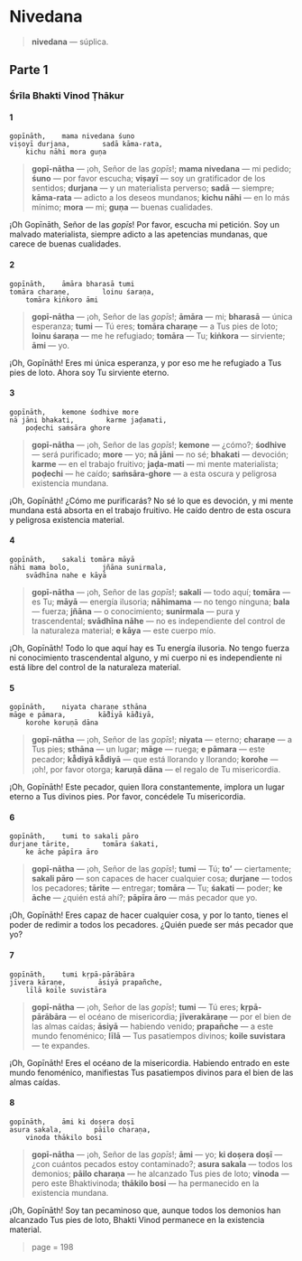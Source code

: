 # Nivedana

> **nivedana** — súplica.

## Parte 1

### Śrīla Bhakti Vinod Ṭhākur

#### 1

    gopīnāth,    mama nivedana śuno
    viṣoyī durjana,        sadā kāma-rata,
        kichu nāhi mora guṇa

> **gopī-nātha** — ¡oh, Señor de las *gopīs*!; **mama nivedana** — mi pedido; **śuno** — por favor escucha; **viṣayī** — soy un gratificador de los sentidos; **durjana** — y un materialista perverso; **sadā** — siempre; **kāma-rata** — adicto a los deseos mundanos; **kichu nāhi** — en lo más mínimo; **mora** — mi; **guṇa** — buenas cualidades.

¡Oh Gopīnāth, Señor de las *gopīs*! Por favor, escucha mi petición. Soy un malvado materialista, siempre adicto a las apetencias mundanas, que carece de buenas cualidades.

#### 2

    gopīnāth,    āmāra bharasā tumi
    tomāra charaṇe,        loinu śaraṇa,
        tomāra kiṅkoro āmi

> **gopī-nātha** — ¡oh, Señor de las *gopīs*!; **āmāra** — mi; **bharasā** — única esperanza; **tumi** — Tú eres; **tomāra charaṇe** — a Tus pies de loto; **loinu śaraṇa** — me he refugiado; **tomāra** — Tu; **kiṅkora** — sirviente; **āmi** — yo.

¡Oh, Gopīnāth! Eres mi única esperanza, y por eso me he refugiado a Tus pies de loto. Ahora soy Tu sirviente eterno.

#### 3

    gopīnāth,    kemone śodhive more
    nā jāni bhakati,        karme jaḍamati,
        poḍechi saṁsāra ghore

> **gopī-nātha** — ¡oh, Señor de las *gopīs*!; **kemone** — ¿cómo?; **śodhive** — será purificado; **more** — yo; **nā jāni** — no sé; **bhakati** — devoción; **karme** — en el trabajo fruitivo; **jaḍa-mati** — mi mente materialista; **poḍechi** — he caído; **saṁsāra-ghore** — a esta oscura y peligrosa existencia mundana.

¡Oh, Gopīnāth! ¿Cómo me purificarás? No sé lo que es devoción, y mi mente mundana está absorta en el trabajo fruitivo. He caído dentro de esta oscura y peligrosa existencia material.

#### 4

    gopīnāth,    sakali tomāra māyā
    nāhi mama bolo,        jñāna sunirmala,
        svādhīna nahe e kāyā

> **gopī-nātha** — ¡oh, Señor de las *gopīs*!; **sakali** — todo aquí; **tomāra** — es Tu; **māyā** — energía ilusoria; **nāhimama** — no tengo ninguna; **bala** — fuerza; **jñāna** — o conocimiento; **sunirmala** — pura y trascendental; **svādhīna nāhe** — no es independiente del control de la naturaleza material; **e kāya** — este cuerpo mío.

¡Oh, Gopīnāth! Todo lo que aquí hay es Tu energía ilusoria. No tengo fuerza ni conocimiento trascendental alguno, y mi cuerpo ni es independiente ni está libre del control de la naturaleza material.

#### 5

    gopīnāth,    niyata charaṇe sthāna
    māge e pāmara,        kā̐diyā kā̐diyā,
        korohe koruṇā dāna

> **gopī-nātha** — ¡oh, Señor de las *gopīs*!; **niyata** — eterno; **charaṇe** — a Tus pies; **sthāna** — un lugar; **māge** — ruega; **e pāmara** — este pecador; **kā̐diyā kā̐diyā** — que está llorando y llorando; **korohe** — ¡oh!, por favor otorga; **karuṇā dāna** — el regalo de Tu misericordia.

¡Oh, Gopīnāth! Este pecador, quien llora constantemente, implora un lugar eterno a Tus divinos pies. Por favor, concédele Tu misericordia.

#### 6

    gopīnāth,    tumi to sakali pāro
    durjane tārite,        tomāra śakati,
        ke āche pāpīra āro

> **gopī-nātha** — ¡oh, Señor de las *gopīs*!; **tumi** — Tú; **to’** — ciertamente; **sakali pāro** — son capaces de hacer cualquier cosa; **durjane** — todos los pecadores; **tārite** — entregar; **tomāra** — Tu; **śakati** — poder; **ke āche** — ¿quién está ahí?; **pāpīra āro** — más pecador que yo.

¡Oh, Gopīnāth! Eres capaz de hacer cualquier cosa, y por lo tanto, tienes el poder de redimir a todos los pecadores. ¿Quién puede ser más pecador que yo?

#### 7

    gopīnāth,    tumi kṛpā-pārābāra
    jīvera kāraṇe,        āsiyā prapañche,
        līlā koile suvistāra

> **gopī-nātha** — ¡oh, Señor de las *gopīs*!; **tumi** — Tú eres; **kṛpā-pārābāra** — el océano de misericordia; **jīverakāraṇe** — por el bien de las almas caídas; **āsiyā** — habiendo venido; **prapañche** — a este mundo fenoménico; **līlā** — Tus pasatiempos divinos; **koile suvistara** — te expandes.

¡Oh, Gopīnāth! Eres el océano de la misericordia. Habiendo entrado en este mundo fenoménico, manifiestas Tus pasatiempos divinos para el bien de las almas caídas.

#### 8

    gopīnāth,    āmi ki doṣera doṣī
    asura sakala,        pāilo charaṇa,
        vinoda thākilo bosi

> **gopī-nātha** — ¡oh, Señor de las *gopīs*!; **āmi** — yo; **ki doṣera doṣī** — ¿con cuántos pecados estoy contaminado?; **asura sakala** — todos los demonios; **pāilo charaṇa** — he alcanzado Tus pies de loto; **vinoda** — pero este Bhaktivinoda; **thākilo bosi** — ha permanecido en la existencia mundana.

¡Oh, Gopīnāth! Soy tan pecaminoso que, aunque todos los demonios han alcanzado Tus pies de loto, Bhakti Vinod permanece en la existencia material.


> page = 198
